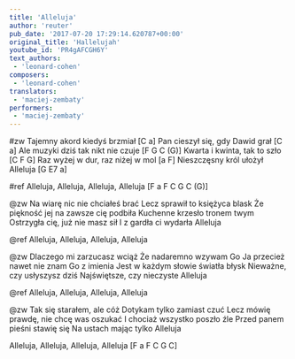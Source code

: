 ```yaml
---
title: 'Alleluja'
author: 'reuter'
pub_date: '2017-07-20 17:29:14.620787+00:00'
original_title: 'Hallelujah'
youtube_id: 'PR4gAFCGH6Y'
text_authors:
 - 'leonard-cohen'
composers:
 - 'leonard-cohen'
translators:
 - 'maciej-zembaty'
performers:
 - 'maciej-zembaty'
---
```


#zw
Tajemny akord kiedyś brzmiał [C a]
Pan cieszył się, gdy Dawid grał [C a]
Ale muzyki dziś tak nikt nie czuje [F G C (G)]
Kwarta i kwinta, tak to szło [C F G]
Raz wyżej w dur, raz niżej w mol [a F]
Nieszczęsny król ułożył Alleluja [G E7 a]

#ref
Alleluja, Alleluja, Alleluja, Alleluja [F a F C G C (G)]

@zw
Na wiarę nic nie chciałeś brać 
Lecz sprawił to księżyca blask 
Że piękność jej na zawsze cię podbiła 
Kuchenne krzesło tronem twym 
Ostrzygła cię, już nie masz sił 
I z gardła ci wydarła Alleluja 

@ref
Alleluja, Alleluja, Alleluja, Alleluja 

@zw
Dlaczego mi zarzucasz wciąż 
Że nadaremno wzywam Go 
Ja przecież nawet nie znam Go z imienia 
Jest w każdym słowie światła błysk 
Nieważne, czy usłyszysz dziś 
Najświętsze, czy nieczyste Alleluja 

@ref
Alleluja, Alleluja, Alleluja, Alleluja 

@zw
Tak się starałem, ale cóż 
Dotykam tylko zamiast czuć 
Lecz mówię prawdę, nie chcę was oszukać 
I chociaż wszystko poszło źle 
Przed panem pieśni stawię się 
Na ustach mając tylko Alleluja 

Alleluja, Alleluja, Alleluja, Alleluja [F a F C G C]